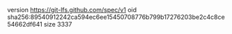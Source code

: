version https://git-lfs.github.com/spec/v1
oid sha256:89540912242ca594ec6ee15450708776b799b17276203be2c4c8ce54662df641
size 3337
